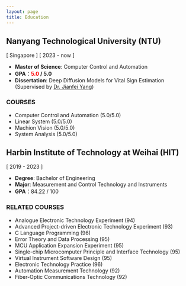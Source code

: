 ```yaml
---
layout: page
title: Education
---
```


## **Nanyang Technological University (NTU)**
[ Singapore ]
[ 2023 - now ]
- <b>Master of Science</b>: Computer Control and Automation
- <b>GPA</b>：**<font color='red'>5.0</font> / 5.0**
- <b>Dissertation</b>: Deep Diffusion Models for Vital Sign Estimation (Supervised by [Dr. Jianfei Yang](https://marsyang.site/))

### **COURSES**
- Computer Control and Automation (5.0/5.0)
- Linear System (5.0/5.0)
- Machion Vision (5.0/5.0)
- System Analysis (5.0/5.0)

## **Harbin Institute of Technology at Weihai (HIT)**
[ 2019 - 2023 ]
- <b>Degree</b>: Bachelor of Engineering
- <b>Major</b>: Measurement and Control Technology and Instruments
- <b>GPA</b>：84.22 / 100
<!-- - <b>IELTS</b>: 6.5 (6.0) -->

### **RELATED COURSES**
- Analogue Electronic Technology Experiment (94)
- Advanced Project-driven Electronic Technology Experiment (93)
- C Language Programming (96)
- Error Theory and Data Processing (95)
- MCU Application Expansion Experiment (95)
- Single-chip Microcomputer Principle and Interface Technology (95)
- Virtual Instrument Software Design (95)
- Electronic Technology Practice (96)
- Automation Measurement Technology (92)
- Fiber-Optic Communications Technology (92)
